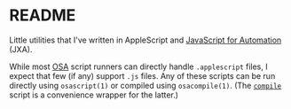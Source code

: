 README
======

Little utilities that I've written in AppleScript and
[JavaScript for Automation][JXA] (JXA).

While most [OSA][OSA] script runners can directly handle `.applescript`
files, I expect that few (if any) support `.js` files.  Any of these
scripts can be run directly using `osascript(1)` or compiled using
`osacompile(1)`.  (The [`compile`][compile] script is a convenience
wrapper for the latter.)

[COMPILE]: ../compile
[JXA]: https://developer.apple.com/library/archive/releasenotes/InterapplicationCommunication/RN-JavaScriptForAutomation/Articles/Introduction.html
    "JavaScript for Automation Release Notes - Apple Developer Documentation Archive"
[OSA]: https://developer.apple.com/library/archive/documentation/AppleScript/Conceptual/AppleScriptX/Concepts/osa.html
    "Open Scripting Architecture - AppleScript Overview - Apple Developer Documentation Archive"
